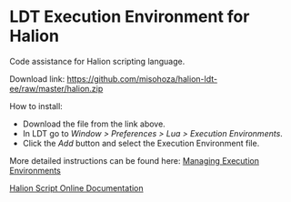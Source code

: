 # LDT Execution Environment for Halion

Code assistance for Halion scripting language.

Download link: https://github.com/misohoza/halion-ldt-ee/raw/master/halion.zip

How to install:

* Download the file from the link above.
* In LDT go to *Window > Preferences > Lua > Execution Environments*.
* Click the *Add* button and select the Execution Environment file.

More detailed instructions can be found here: [Managing Execution Environments](https://wiki.eclipse.org/LDT/User_Area/User_Guides/User_Guide_1.3#Managing_Execution_Environments)

[Halion Script Online Documentation](https://developer.steinberg.help/display/HSD/HALion+Script+Home)
